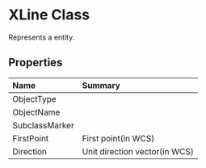 # XLine Class

Represents a <see cref="T:ACadSharp.Entities.XLine" /> entity.

## Properties

| Name | Summary | 
| :- | :- | 
| ObjectType |  | 
| ObjectName |  | 
| SubclassMarker |  | 
| FirstPoint | First point(in WCS) | 
| Direction | Unit direction vector(in WCS) | 

